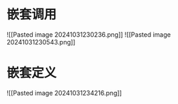 
# 嵌套调用
![[Pasted image 20241031230236.png]]
![[Pasted image 20241031230543.png]]



# 嵌套定义
![[Pasted image 20241031234216.png]]